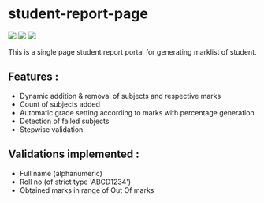 # student-report-page

![](https://img.shields.io/badge/html5%20-%23E34F26.svg?&style=for-the-badge&logo=html5&logoColor=white) ![](https://img.shields.io/badge/css3%20-%231572B6.svg?&style=for-the-badge&logo=css3&logoColor=white) ![](https://img.shields.io/badge/javascript%20-%23323330.svg?&style=for-the-badge&logo=javascript&logoColor=%23F7DF1E)

This is a single page student report portal for generating marklist of student. 

##  Features :

  - Dynamic addition & removal of subjects and respective marks
  - Count of subjects added
  - Automatic grade setting according to marks with percentage generation
  - Detection of failed subjects
  - Stepwise validation
  
  
##  Validations implemented :

  - Full name (alphanumeric)
  - Roll no (of strict type 'ABCD1234')
  - Obtained marks in range of Out Of marks

